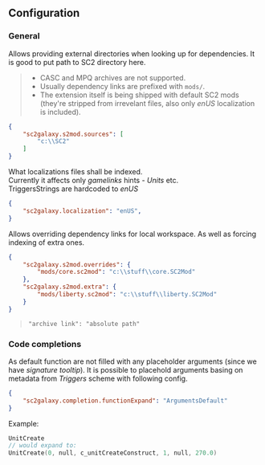 ## Configuration

### General

Allows providing external directories when looking up for dependencies.
It is good to put path to SC2 directory here.
> * CASC and MPQ archives are not supported.
> * Usually dependency links are prefixed with `mods/`.
> * The extension itself is being shipped with default SC2 mods (they're stripped from irrevelant files, also only *enUS* localization is included).
```json
{
    "sc2galaxy.s2mod.sources": [
        "c:\\SC2"
    ]
}
```

What localizations files shall be indexed.\
Currently it affects only *gamelinks* hints - *Units* etc.\
TriggersStrings are hardcoded to *enUS*
```json
{
    "sc2galaxy.localization": "enUS",
}
```

Allows overriding dependency links for local workspace. As well as forcing indexing of extra ones.
```json
{
    "sc2galaxy.s2mod.overrides": {
        "mods/core.sc2mod": "c:\\stuff\\core.SC2Mod"
    },
    "sc2galaxy.s2mod.extra": {
        "mods/liberty.sc2mod": "c:\\stuff\\liberty.SC2Mod"
    }
}
```
>`"archive link": "absolute path"`

### Code completions
As default function are not filled with any placeholder arguments (since we have *signature tooltip*).
It is possible to placehold arguments basing on metadata from *Triggers* scheme with following config.
```json
{
    "sc2galaxy.completion.functionExpand": "ArgumentsDefault"
}
```
Example:
```c
UnitCreate
// would expand to:
UnitCreate(0, null, c_unitCreateConstruct, 1, null, 270.0)
```